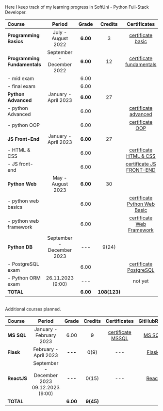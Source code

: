 Here I keep track of my learning progress in SoftUni - Python Full-Stack Developer.

| Course                       |          Period           |  Grade   |   Credits    |          Certificates          |   GitHubRepo   |
|:-----------------------------|:-------------------------:|:--------:|:------------:|:------------------------------:|:--------------:|
| **Programming Basics**       |    July - August 2022     | **6.00** |      3       |      [certificate basic]       |    [basic]     |
| **Programming Fundamentals** | September - December 2022 | **6.00** |      12      |   [certificate fundamentals]   | [fundamentals] |
| - mid exam                   |                           |   6.00   |              |                                |                |
| - final exam                 |                           |   6.00   |              |                                |                |
| **Python Advanced**          |   January - April 2023    | **6.00** |      27      |                                |                |
| - python Advanced            |                           |   6.00   |              |     [certificate advanced]     |   [advanced]   |
| - python OOP                 |                           |   6.00   |              |       [certificate OOP]        |     [OOP]      |
| **JS Front-End**             |   January - April 2023    | **6.00** |      27      |                                |                |
| - HTML & CSS                 |                           |   6.00   |              |    [certificate HTML & CSS]    |  [HTML & CSS]  |
| - JS front-end               |                           |   6.00   |              |   [certificate JS FRONT-END]   | [JS Font-End]  |
| **Python Web**               |     May - August 2023     | **6.00** |      30      |                                |                |
| - python web basics          |                           |   6.00   |              | [certificate Python Web Basic] |  [web basic]   |
| - python web framework       |                           |   6.00   |              |  [certificate Web Framework]   |[final project] |
| **Python DB**                | September - December 2023 | **---**  |    9(24)     |                                |                |
| - PostgreSQL exam            |                           |   6.00   |              |    [certificate PostgreSQL]    |  [PostgreSQL]  |
| - Python ORM exam            |     26.11.2023 (9:00)     |   ---    |              |            not yet             |  [PythonORM]   |
| **TOTAL**                    |                           | **6.00** | **108(123)** |                                |                |

[basic]:https://github.com/VelinIliev/python-basic-softuni

[fundamentals]: https://github.com/VelinIliev/python-fundamentals-softuni

[advanced]: https://github.com/VelinIliev/python-advanced-softuni

[OOP]: https://github.com/VelinIliev/python_oop_softuni

[HTML & CSS]:https://github.com/VelinIliev/html-and-css-softuni

[web basic]: https://github.com/VelinIliev/python_web_basics

[JS Font-End]: https://github.com/VelinIliev/js-front-end-softuni

[web framework]: https://github.com/VelinIliev/python_web_framework

[certificate basic]:https://softuni.bg/certificates/details/140540/cdc98c99

[certificate fundamentals]: https://softuni.bg/certificates/details/148794/32086962

[certificate advanced]: https://softuni.bg/certificates/details/159314/afb9a3d3

[certificate HTML & CSS]: https://softuni.bg/certificates/details/162904/6154e496

[certificate OOP]: https://softuni.bg/certificates/details/168162/acb3f086

[certificate JS FRONT-END]: https://softuni.bg/certificates/details/170672/ad7e8ffb

[certificate Python Web Basic]: https://softuni.bg/certificates/details/177840/0f00f69b

[certificate Web Framework]:https://softuni.bg/certificates/details/182369/e4bb5d6e

[final project]:https://github.com/VelinIliev/CTRS-project

[PostgreSQL]: https://github.com/VelinIliev/PostgreSQL

[certificate PostgreSQL]: https://softuni.bg/certificates/details/186015/5edba1e2 

[PythonORM]: https://github.com/VelinIliev/PythonORM


<br>
Additional courses planned.

| Course      |                              Period                              |  Grade   |  Credits  |    Certificates     | GitHubRepo |
|:------------|:----------------------------------------------------------------:|:--------:|:---------:|:-------------------:|:----------:|
| **MS SQL**  |                     January - February 2023                      |   6.00   |     9     | [certificate MSSQL] |  [MS SQL]  |
| **Flask**   |                      February - April 2023                       | **---**  |   0(9)    |         ---         |  [Flask]   |
| **ReactJS** |         September - December 2023<br> 09.12.2023 (9:00)          | **---**  |   0(15)   |         ---         |  [React]   |
| **TOTAL**   |                                                                  | **6.00** | **9(45)** |                     |            |

[MS SQL]: https://github.com/VelinIliev/mssql-softuni

[certificate MSSQL]: https://softuni.bg/certificates/details/157955/30bb58a2

[Flask]: https://github.com/VelinIliev/Web-Applications-with-Flask---SoftUni

[React]: https://github.com/VelinIliev/ReactJS


